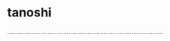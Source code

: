 # tanoshi

.........................................................................................